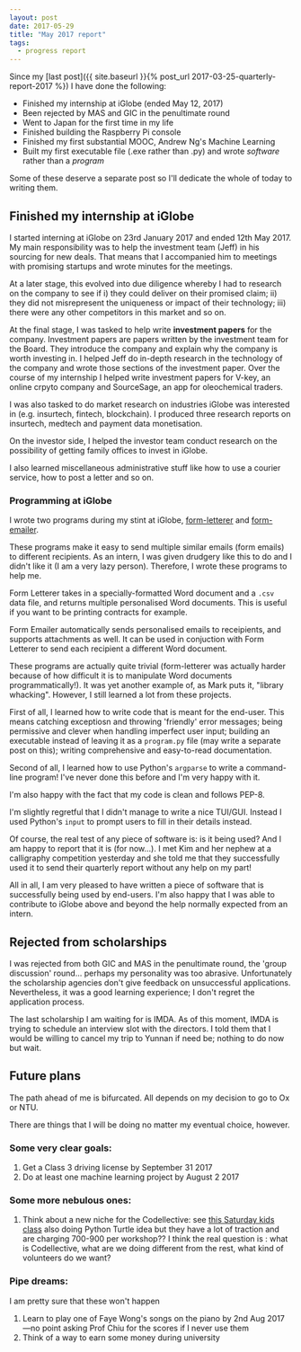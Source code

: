 ```yaml
---
layout: post
date: 2017-05-29
title: "May 2017 report"
tags:
  - progress report
---
```


Since my 
[last post]({{ site.baseurl }}{% post_url 2017-03-25-quarterly-report-2017 %}) I have done the following:

* Finished my internship at iGlobe (ended May 12, 2017)
* Been rejected by MAS and GIC in the penultimate round
* Went to Japan for the first time in my life
* Finished building the Raspberry Pi console
* Finished my first substantial MOOC, Andrew Ng's Machine Learning
* Built my first executable file (.exe rather than .py) and wrote *software* rather than a *program*

Some of these deserve a separate post so I'll dedicate the whole of today to writing them.


## Finished my internship at iGlobe ##

I started interning at iGlobe on 23rd January 2017 and ended 12th May 2017. My
main responsibility was to help the investment team (Jeff) in his sourcing for
new deals. That means that I accompanied him to meetings with promising
startups and wrote minutes for the meetings.

At a later stage, this evolved into due diligence whereby I had to research on
the company to see if i) they could deliver on their promised claim; ii) they
did not misrepresent the uniqueness or impact of their technology; iii) there
were any other competitors in this market and so on.

At the final stage, I was tasked to help write **investment papers** for the
company. Investment papers are papers written by the investment team for the
Board. They introduce the company and explain why the company is worth
investing in. I helped Jeff do in-depth research in the technology of the
company and wrote those sections of the investment paper. Over the course of my
internship I helped write investment papers for V-key, an online crpyto company
and SourceSage, an app for oleochemical traders.

I was also tasked to do market research on industries iGlobe was interested in
(e.g. insurtech, fintech, blockchain). I produced three research reports on
insurtech, medtech and payment data monetisation.

On the investor side, I helped the investor team conduct research on the
possibility of getting family offices to invest in iGlobe. 

I also learned miscellaneous administrative stuff like how to use a courier
service, how to post a letter and so on.

### Programming at iGlobe ###

I wrote two programs during my stint at iGlobe,
[form-letterer](https://github.com/lieuzhenghong/form-letterer) and
[form-emailer](https://github.com/lieuzhenghong/form-emailer).

These programs make it easy to send multiple similar emails (form emails) to
different recipients. As an intern, I was given drudgery like this to do and I
didn't like it (I am a very lazy person). Therefore, I wrote these programs to
help me.

Form Letterer takes in a specially-formatted Word document and a `.csv` data
file, and returns multiple personalised Word documents. This is useful if you
want to be printing contracts for example.

Form Emailer automatically sends personalised emails to receipients, and
supports attachments as well. It can be used in conjuction with Form Letterer
to send each recipient a different Word document.

These programs are actually quite trivial (form-letterer was actually harder
because of how difficult it is to manipulate Word documents programmatically!).
It was yet another example of, as Mark puts it, "library whacking". However, I
still learned a lot from these projects.

First of all, I learned how to write code that is meant for the end-user. This
means catching exceptiosn and throwing 'friendly' error messages; being
permissive and clever when handling imperfect user input; building an
executable instead of leaving it as a `program.py` file (may write a separate
post on this); writing comprehensive and easy-to-read documentation.

Second of all, I learned how to use Python's `argparse` to write a command-line
program! I've never done this before and I'm very happy with it.

I'm also happy with the fact that my code is clean and follows PEP-8.

I'm slightly regretful that I didn't manage to write a nice TUI/GUI. Instead I
used Python's `input` to prompt users to fill in their details instead.

Of course, the real test of any piece of software is: is it being used? And I
am happy to report that it is (for now...). I met Kim and her nephew at a calligraphy
competition yesterday and she told me that they successfully used it to send
their quarterly report without any help on my part!

All in all, I am very pleased to have written a piece of software that is
successfully being used by end-users. I'm also happy that I was able to
contribute to iGlobe above and beyond the help normally expected from an
intern.

## Rejected from scholarships ##

I was rejected from both GIC and MAS in the penultimate round, the 'group
discussion' round... perhaps my personality was too abrasive. Unfortunately the
scholarship agencies don't give feedback on unsuccessful applications.
Nevertheless, it was a good learning experience; I don't regret the application
process. 

The last scholarship I am waiting for is IMDA. As of this moment, IMDA is
trying to schedule an interview slot with the directors. I told them that I
would be willing to cancel my trip to Yunnan if need be; nothing to do now but
wait.

## Future plans ##

The path ahead of me is bifurcated. All depends on my decision to go to Ox or
NTU. 

There are things that I will be doing no matter my eventual choice, however.

### Some very clear goals: ###

1. Get a Class 3 driving license by September 31 2017
2. Do at least one machine learning project by August 2 2017

### Some more nebulous ones: ###

1. Think about a new niche for the Codellective: see [this Saturday kids
   class](http://saturdaykids.com/creative-coder/pykids-level-1/) also doing
   Python Turtle idea but they have a lot of traction and are charging 700-900
   per workshop?? I think the real question is : what is Codellective, what are
   we doing different from the rest, what kind of volunteers do we want?

### Pipe dreams: ###

I am pretty sure that these won't happen

1. Learn to play one of Faye Wong's songs on the piano by 2nd Aug 2017—no point
   asking Prof Chiu for the scores if I never use them
2. Think of a way to earn some money during university

